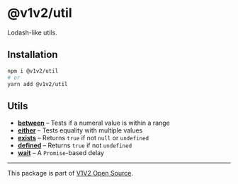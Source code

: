# @v1v2/util

Lodash-like utils.

## Installation

```sh
npm i @v1v2/util
# or
yarn add @v1v2/util
```

## Utils

- [**between**](src/between#readme) – Tests if a numeral value is within a range
- [**either**](src/either#readme) – Tests equality with multiple values
- [**exists**](src/exists#readme) – Returns `true` if not `null` or `undefined`
- [**defined**](src/defined#readme) – Returns `true` if not `undefined`
- [**wait**](src/wait#readme) – A `Promise`-based delay

---

This package is part of [V1V2 Open Source](https://github.com/v1v2/v1v2).

